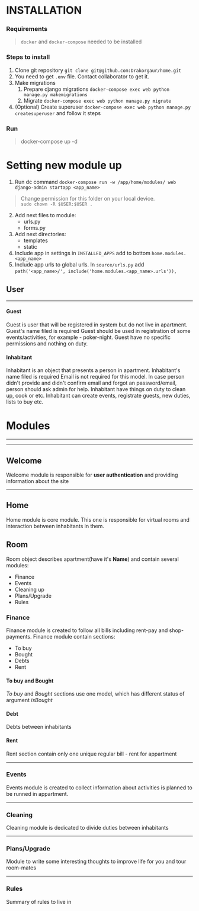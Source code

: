 # INSTALLATION

### Requirements

> `docker` and `docker-compose` needed to be installed

### Steps to install

1. Clone git repository `git clone git@github.com:Drakorgaur/home.git`
2. You need to get `.env` file. Contact collaborator to get it.  
4. Make migrations
   1. Prepare django migrations `docker-compose exec web python manage.py makemigrations`
   2. Migrate `docker-compose exec web python manage.py migrate`
5. (Optional) Create superuser `docker-compose exec web python manage.py createsuperuser` and follow it steps

### Run

>docker-compose up -d
> 

# Setting new module up
1. Run dc command `docker-compose run -w /app/home/modules/ web django-admin startapp <app_name>`
> Change permission for this folder on your local device.  
> `sudo chown -R $USER:$USER .`
2. Add next files to module:
   * urls.py
   * forms.py
3. Add next directories:
   * templates 
   * static
4. Include app in settings in `INSTALLED_APPS` add to bottom `home.modules.<app_name>`
5. Include app urls to global urls. In `source/urls.py` add  
    `path('<app_name>/', include('home.modules.<app_name>.urls')),`

   

User
---
---

#### Guest
Guest is user that will be registered in system but do not live in apartment.
Guest's name filed is required
Guest should be used in registration of some events/activities, for example - poker-night.
Guest have no specific permissions and nothing on duty.

#### Inhabitant
Inhabitant is an object that presents a person in apartment.
Inhabitant's name filed is required
Email is not required for this model. In case person didn't provide and didn't confirm email and forgot an password/email, 
person should ask admin for help.
Inhabitant have things on duty to clean up, cook or etc.
Inhabitant can create events, registrate guests, new duties, lists to buy etc.



# Modules

---
---

## Welcome

Welcome module is responsible for **user authentication** and providing  
information about the site

---

## Home

Home module is core module. This one is responsible for virtual rooms and interaction between inhabitants in them.

## Room
Room object describes apartment(have it's **Name**) and contain several modules:
* Finance
* Events
* Cleaning up
* Plans/Upgrade
* Rules

### Finance
Finance module is created to follow all bills including rent-pay and shop-payments.
Finance module contain sections:
* To buy
* Bought
* Debts
* Rent

#### To buy and Bought
*To buy* and *Bought* sections use one model, which has different status of argument *isBought*

#### Debt
Debts between inhabitants

#### Rent
Rent section contain only one unique regular bill - rent for appartment

---

### Events
Events module is created to collect information about activities is planned to be runned in appartment.

---

### Cleaning
Cleaning module is dedicated to divide duties between inhabitants

---

### Plans/Upgrade
Module to write some interesting thoughts to improve life for you and tour room-mates

---

### Rules
Summary of rules to live in 